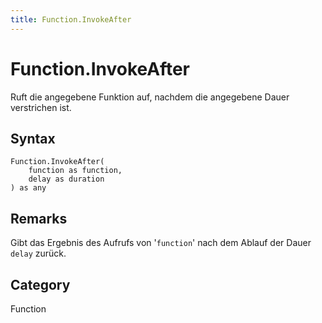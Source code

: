 ```yaml
---
title: Function.InvokeAfter
---
```


# Function.InvokeAfter


Ruft die angegebene Funktion auf, nachdem die angegebene Dauer verstrichen ist.


## Syntax

```powerquery
Function.InvokeAfter(
    function as function,
    delay as duration
) as any
```


## Remarks

Gibt das Ergebnis des Aufrufs von '<code>function</code>' nach dem Ablauf der Dauer <code>delay</code> zurück.



## Category
Function
